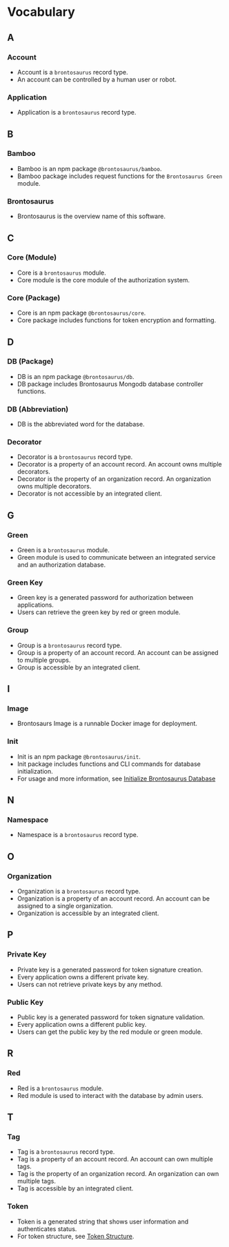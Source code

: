 # Vocabulary

## A

### Account

-   Account is a `brontosaurus` record type.
-   An account can be controlled by a human user or robot.

### Application

-   Application is a `brontosaurus` record type.

## B

### Bamboo

-   Bamboo is an npm package `@brontosaurus/bamboo`.
-   Bamboo package includes request functions for the `Brontosaurus Green` module.

### Brontosaurus

-   Brontosaurus is the overview name of this software.

## C

### Core (Module)

-   Core is a `brontosaurus` module.
-   Core module is the core module of the authorization system.

### Core (Package)

-   Core is an npm package `@brontosaurus/core`.
-   Core package includes functions for token encryption and formatting.

## D

### DB (Package)

-   DB is an npm package `@brontosaurus/db`.
-   DB package includes Brontosaurus Mongodb database controller functions.

### DB (Abbreviation)

-   DB is the abbreviated word for the database.

### Decorator

-   Decorator is a `brontosaurus` record type.
-   Decorator is a property of an account record. An account owns multiple decorators.
-   Decorator is the property of an organization record. An organization owns multiple decorators.
-   Decorator is not accessible by an integrated client.

## G

### Green

-   Green is a `brontosaurus` module.
-   Green module is used to communicate between an integrated service and an authorization database.

### Green Key

-   Green key is a generated password for authorization between applications.
-   Users can retrieve the green key by red or green module.

### Group

-   Group is a `brontosaurus` record type.
-   Group is a property of an account record. An account can be assigned to multiple groups.
-   Group is accessible by an integrated client.

## I

### Image

-   Brontosaurs Image is a runnable Docker image for deployment.

### Init

-   Init is an npm package `@brontosaurus/init`.
-   Init package includes functions and CLI commands for database initialization.
-   For usage and more information, see [Initialize Brontosaurus Database](./document/init-database.md)

## N

### Namespace

-   Namespace is a `brontosaurus` record type.

## O

### Organization

-   Organization is a `brontosaurus` record type.
-   Organization is a property of an account record. An account can be assigned to a single organization.
-   Organization is accessible by an integrated client.

## P

### Private Key

-   Private key is a generated password for token signature creation.
-   Every application owns a different private key.
-   Users can not retrieve private keys by any method.

### Public Key

-   Public key is a generated password for token signature validation.
-   Every application owns a different public key.
-   Users can get the public key by the red module or green module.

## R

### Red

-   Red is a `brontosaurus` module.
-   Red module is used to interact with the database by admin users.

## T

### Tag

-   Tag is a `brontosaurus` record type.
-   Tag is a property of an account record. An account can own multiple tags.
-   Tag is the property of an organization record. An organization can own multiple tags.
-   Tag is accessible by an integrated client.

### Token

-   Token is a generated string that shows user information and authenticates status.
-   For token structure, see [Token Structure](./document/token-structure.md).
